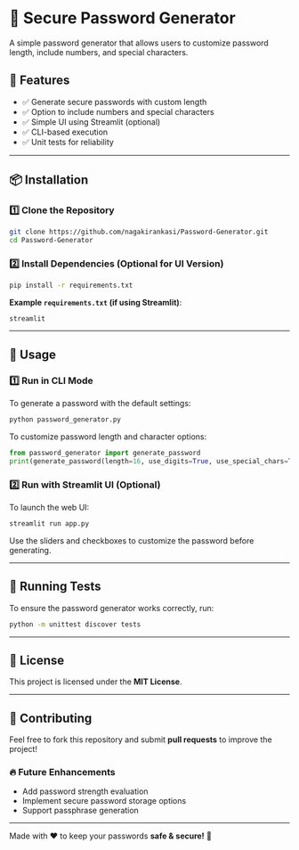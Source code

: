 # 🔑 Secure Password Generator

A simple password generator that allows users to customize password length, include numbers, and special characters.

## 🚀 Features
- ✅ Generate secure passwords with custom length
- ✅ Option to include numbers and special characters
- ✅ Simple UI using Streamlit (optional)
- ✅ CLI-based execution
- ✅ Unit tests for reliability

---

## 📦 Installation
### **1️⃣ Clone the Repository**
```bash
git clone https://github.com/nagakirankasi/Password-Generator.git
cd Password-Generator
```

### **2️⃣ Install Dependencies (Optional for UI Version)**
```bash
pip install -r requirements.txt
```
**Example `requirements.txt` (if using Streamlit)**:
```
streamlit
```

---

## 🔧 Usage
### **1️⃣ Run in CLI Mode**
To generate a password with the default settings:
```bash
python password_generator.py
```
To customize password length and character options:
```python
from password_generator import generate_password
print(generate_password(length=16, use_digits=True, use_special_chars=True))
```

### **2️⃣ Run with Streamlit UI** (Optional)
To launch the web UI:
```bash
streamlit run app.py
```
Use the sliders and checkboxes to customize the password before generating.

---

## 🧪 Running Tests
To ensure the password generator works correctly, run:
```bash
python -m unittest discover tests
```

---

## 📜 License
This project is licensed under the **MIT License**.

---

## 📢 Contributing
Feel free to fork this repository and submit **pull requests** to improve the project!

### 🔥 Future Enhancements
- Add password strength evaluation
- Implement secure password storage options
- Support passphrase generation

---

Made with ❤️ to keep your passwords **safe & secure!** 🔐

